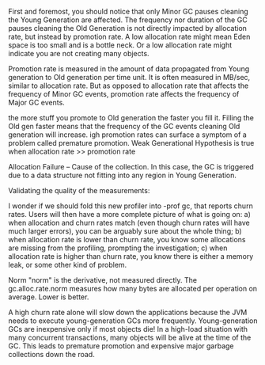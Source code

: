 First and foremost, you should notice that only Minor GC pauses cleaning the Young Generation are affected.  The frequency nor duration of the GC pauses cleaning the Old Generation is not directly impacted by allocation rate, but instead by promotion rate. A low allocation rate might mean Eden space is too small and is a bottle neck. Or a low allocation rate might indicate you are not creating many objects. 

Promotion rate is measured in the amount of data propagated from Young generation to Old generation per time unit. It is often measured in MB/sec, similar to allocation rate. But as opposed to allocation rate that affects the frequency of Minor GC events, promotion rate affects the frequency of Major GC events.

the more stuff you promote to Old generation the faster you fill it. Filling the Old gen faster means that the frequency of the GC events cleaning Old generation will increase. igh promotion rates can surface a symptom of a problem called premature promotion. Weak Generational Hypothesis is true when allocation rate >> promotion rate


Allocation Failure – Cause of the collection. In this case, the GC is triggered due to a data structure not fitting into any region in Young Generation.

Validating the quality of the measurements:

I wonder if we should fold this new profiler into -prof gc, that reports
churn rates. Users will then have a more complete picture of what is
going on:
 a) when allocation and churn rates match (even though churn rates will
have much larger errors), you can be arguably sure about the whole thing;
 b) when allocation rate is lower than churn rate, you know some
allocations are missing from the profiling, prompting the investigation;
 c) when allocation rate is higher than churn rate, you know there is
either a memory leak, or some other kind of problem.

Norm
"norm" is the derivative, not measured directly. The gc.alloc.rate.norm measures how many bytes are allocated per operation on average. Lower is better.

A high churn rate alone will slow down the applications because the JVM needs to execute young-generation GCs more frequently. Young-generation GCs are inexpensive only if most objects die! In a high-load situation with many concurrent transactions, many objects will be alive at the time of the GC. This leads to premature promotion and expensive major garbage collections down the road. 